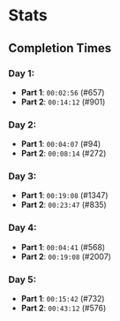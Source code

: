 # Stats

## Completion Times
### Day 1:
- **Part 1**: `00:02:56` (#657)
- **Part 2**: `00:14:12` (#901)

### Day 2:
- **Part 1**: `00:04:07` (#94)
- **Part 2**: `00:08:14` (#272)

### Day 3:
- **Part 1**: `00:19:08` (#1347)
- **Part 2**: `00:23:47` (#835)

### Day 4:
- **Part 1**: `00:04:41` (#568)
- **Part 2**: `00:19:08` (#2007)

### Day 5: 
- **Part 1**: `00:15:42` (#732)
- **Part 2**: `00:43:12` (#576)